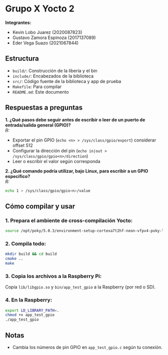 # Grupo X Yocto 2

**Integrantes:**  
- Kevin Lobo Juarez (2020087823)
- Gustavo Zamora Espinoza (2017137089)
- Eder Vega Suazo (2021067844)

## Estructura
- `build/`: Construcción de la libería y el bin
- `include/`: Encabezados de la biblioteca
- `src/`: Código fuente de la biblioteca y app de prueba
- `Makefile`: Para compilar
- `README.md`: Este documento

## Respuestas a preguntas

**1. ¿Qué pasos debe seguir antes de escribir o leer de un puerto de entrada/salida general (GPIO)?**  
*R:*  
- Exportar el pin GPIO (`echo <n> > /sys/class/gpio/export`) considerar offset 512
- Configurar la dirección del pin (`echo in|out > /sys/class/gpio/gpio<n>/direction`)
- Leer o escribir el valor según corresponda

**2. ¿Qué comando podría utilizar, bajo Linux, para escribir a un GPIO específico?**  
*R:*  
```bash
echo 1 > /sys/class/gpio/gpio<n>/value
```

## Cómo compilar y usar

### 1. Prepara el ambiente de cross-compilación Yocto:
```bash
source /opt/poky/5.0.3/environment-setup-cortexa7t2hf-neon-vfpv4-poky-linux-gnueabi
```

### 2. Compila todo:
```bash
mkdir build && cd build
cmake ..
make
```

### 3. Copia los archivos a la Raspberry Pi:
Copia `lib/libgpio.so` y `bin/app_test_gpio` a la Raspberry (por red o SD).

### 4. En la Raspberry:
```bash
export LD_LIBRARY_PATH=.
chmod +x app_test_gpio
./app_test_gpio
```

## Notas
- Cambia los números de pin GPIO en `app_test_gpio.c` según tu conexión.
